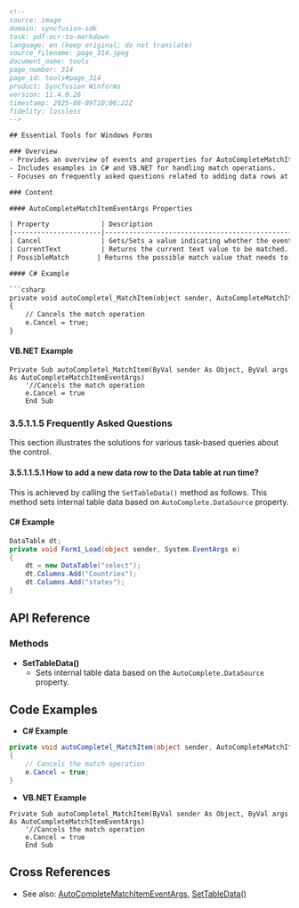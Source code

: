 ```html
<!--
source: image
domain: syncfusion-sdk
task: pdf-ocr-to-markdown
language: en (keep original; do not translate)
source_filename: page_314.jpeg
document_name: tools
page_number: 314
page_id: tools#page_314
product: Syncfusion Winforms
version: 11.4.0.26
timestamp: 2025-08-09T10:06:22Z
fidelity: lossless
-->

## Essential Tools for Windows Forms

### Overview
- Provides an overview of events and properties for AutoCompleteMatchItemEventArgs.
- Includes examples in C# and VB.NET for handling match operations.
- Focuses on frequently asked questions related to adding data rows at runtime.

### Content

#### AutoCompleteMatchItemEventArgs Properties

| Property             | Description                                                                 |
|----------------------|-----------------------------------------------------------------------------|
| Cancel               | Gets/Sets a value indicating whether the event should be canceled.         |
| CurrentText          | Returns the current text value to be matched.                              |
| PossibleMatch       | Returns the possible match value that needs to be compared against AutoCompleteMatchItemEventArgs.CurrentText by the event handler. |

#### C# Example

```csharp
private void autoCompletel_MatchItem(object sender, AutoCompleteMatchItemEventArgs args)
{
    // Cancels the match operation
    e.Cancel = true;
}
```

#### VB.NET Example

```vb.net
Private Sub autoCompletel_MatchItem(ByVal sender As Object, ByVal args As AutoCompleteMatchItemEventArgs)
    '//Cancels the match operation
    e.Cancel = true
    End Sub
```

### 3.5.1.1.5 Frequently Asked Questions

This section illustrates the solutions for various task-based queries about the control.

#### 3.5.1.1.5.1 How to add a new data row to the Data table at run time?

This is achieved by calling the `SetTableData()` method as follows. This method sets internal table data based on `AutoComplete.DataSource` property.

#### C# Example

```csharp
DataTable dt;
private void Form1_Load(object sender, System.EventArgs e)
{
    dt = new DataTable("select");
    dt.Columns.Add("Countries");
    dt.Columns.Add("states");
}
```

## API Reference

### Methods
- **SetTableData()**
  - Sets internal table data based on the `AutoComplete.DataSource` property.

## Code Examples

- **C# Example**

```csharp
private void autoCompletel_MatchItem(object sender, AutoCompleteMatchItemEventArgs args)
{
    // Cancels the match operation
    e.Cancel = true;
}
```

- **VB.NET Example**

```vb.net
Private Sub autoCompletel_MatchItem(ByVal sender As Object, ByVal args As AutoCompleteMatchItemEventArgs)
    '//Cancels the match operation
    e.Cancel = true
    End Sub
```

## Cross References

- See also: [AutoCompleteMatchItemEventArgs](#AutoCompleteMatchItemEventArgs), [SetTableData()](#SetTableData)

<!-- tags: [autoComplete, dataSource, matchItem, dataRow, eventArgs] keywords: [AutoCompleteMatchItemEventArgs, SetTableData, DataTable, C#, VB.NET, runtime] -->
```